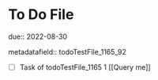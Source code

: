 # To Do File

due:: 2022-08-30

metadatafield:: todoTestFile_1165_92

- [ ] Task of todoTestFile_1165 1 [[Query me]]
